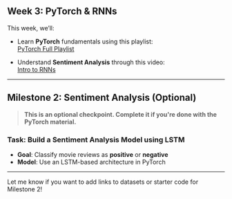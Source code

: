 ## Week 3: PyTorch & RNNs

This week, we’ll:

- Learn **PyTorch** fundamentals using this playlist:  
  [PyTorch Full Playlist](https://youtube.com/playlist?list=PLKnIA16_Rmvboy8bmDCjwNHgTaYH2puK7&si=USQyK4dA3CY-tUsZ)

- Understand **Sentiment Analysis** through this video:  
  [Intro to RNNs](https://youtu.be/iE9jhhIgLN8?si=DGk6wz3KMXnSVTd-)

---

## Milestone 2: Sentiment Analysis (Optional)

> **This is an optional checkpoint. Complete it if you're done with the PyTorch material.**

### Task: Build a Sentiment Analysis Model using LSTM  
- **Goal**: Classify movie reviews as **positive** or **negative**
- **Model**: Use an LSTM-based architecture in PyTorch

---

Let me know if you want to add links to datasets or starter code for Milestone 2!

